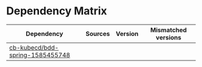 # Dependency Matrix

Dependency | Sources | Version | Mismatched versions
---------- | ------- | ------- | -------------------
[cb-kubecd/bdd-spring-1585455748](https://github.com/cb-kubecd/bdd-spring-1585455748.git) |  | []() | 
